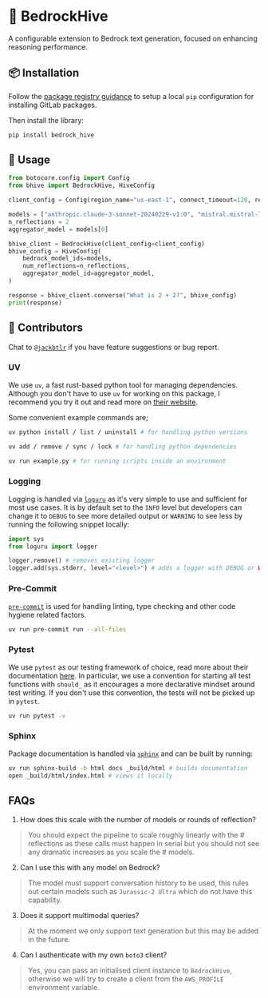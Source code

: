 # 🐝 BedrockHive

A configurable extension to Bedrock text generation, focused on enhancing reasoning performance.

## 📦 Installation

Follow the [package registry guidance](https://quip-amazon.com/DHVAAHndixT7/GitLab-Package-Registry) to setup a local `pip` configuration for installing GitLab packages.

Then install the library:
```bash
pip install bedrock_hive
```

## 💬 Usage

```python
from botocore.config import Config
from bhive import BedrockHive, HiveConfig

client_config = Config(region_name="us-east-1", connect_timeout=120, read_timeout=120, retries={"max_attempts": 5})

models = ["anthropic.claude-3-sonnet-20240229-v1:0", "mistral.mistral-large-2402-v1:0"]
n_reflections = 2
aggregator_model = models[0]

bhive_client = BedrockHive(client_config=client_config)
bhive_config = HiveConfig(
    bedrock_model_ids=models,
    num_reflections=n_reflections,
    aggregator_model_id=aggregator_model,
)

response = bhive_client.converse("What is 2 + 2?", bhive_config)
print(response)
```

## 🤝 Contributors

Chat to [`@jackbtlr`](https://phonetool.amazon.com/users/jackbtlr) if you have feature suggestions or bug report.

### UV

We use `uv`, a fast rust-based python tool for managing dependencies. Although you don't have to use `uv` for working on this package, I recommend you try it out and read more on [their website](https://docs.astral.sh/uv/).

Some convenient example commands are;

```bash
uv python install / list / uninstall # for handling python versions

uv add / remove / sync / lock # for handling python dependencies

uv run example.py # for running scripts inside an environment

```

### Logging

Logging is handled via [`loguru`](https://github.com/Delgan/loguru) as it's very simple to use and sufficient for most use cases. It is by default set to the `INFO` level but developers can change it to `DEBUG` to see more detailed output or `WARNING` to see less by running the following snippet locally:

```python
import sys
from loguru import logger

logger.remove() # removes existing logger
logger.add(sys.stderr, level="<level>") # adds a logger with DEBUG or WARNING or another level
```

### Pre-Commit

[`pre-commit`](https://pre-commit.com/) is used for handling linting, type checking and other code hygiene related factors.

```bash
uv run pre-commit run --all-files
```

### Pytest

We use `pytest` as our testing framework of choice, read more about their documentation [here](https://docs.pytest.org/en/stable/). In particular, we use a convention for starting all test functions with `should_` as it encourages a more declarative mindset around test writing. If you don't use this convention, the tests will not be picked up in `pytest`.

```bash
uv run pytest -v
```

### Sphinx

Package documentation is handled via [`sphinx`](https://www.sphinx-doc.org/en/) and can be built by running:
```bash
uv run sphinx-build -b html docs _build/html # builds documentation
open _build/html/index.html # views it locally
```

## FAQs

1. How does this scale with the number of models or rounds of reflection?
> You should expect the pipeline to scale roughly linearly with the # reflections as these calls must happen in serial but you should not see any dramatic increases as you scale the # models.

2. Can I use this with any model on Bedrock?
> The model must support conversation history to be used, this rules out certain models such as `Jurassic-2 Ultra` which do not have this capability.

3. Does it support multimodal queries?
> At the moment we only support text generation but this may be added in the future.

4. Can I authenticate with my own `boto3` client?
> Yes, you can pass an initialised client instance to `BedrockHive`, otherwise we will try to create a client from the `AWS_PROFILE` environment variable.
